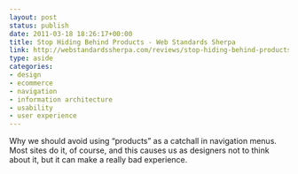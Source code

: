 ```yaml
---
layout: post
status: publish
date: 2011-03-18 18:26:17+00:00
title: Stop Hiding Behind Products - Web Standards Sherpa
link: http://webstandardssherpa.com/reviews/stop-hiding-behind-products/
type: aside
categories:
- design
- ecommerce
- navigation
- information architecture
- usability
- user experience
---
```


Why we should avoid using “products” as a catchall in navigation menus. Most sites do it, of course, and this causes us as designers not to think about it, but it can make a really bad experience.
